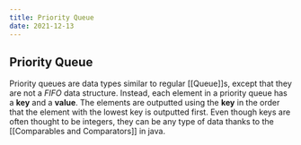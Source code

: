 ```yaml
---
title: Priority Queue
date: 2021-12-13
---
```

## Priority Queue
Priority queues are data types similar to regular [[Queue]]s, except that they are not a *FIFO* data structure. Instead, each element in a priority queue has a **key** and a **value**. The elements are outputted using the **key** in the order that the element with the lowest key is outputted first. Even though keys are often thought to be integers, they can be any type of data thanks to the [[Comparables and Comparators]] in java.